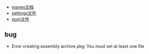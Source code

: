 - [maven文档](https://maven.apache.org/) 
- [settings文件](https://www.cnblogs.com/hongmoshui/p/10762272.html)
- [pom文件](https://blog.csdn.net/weixin_38569499/article/details/91456988)
## bug
- Error creating assembly archive pkg: You must set at least one file

